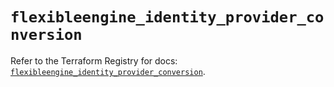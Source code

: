 # `flexibleengine_identity_provider_conversion`

Refer to the Terraform Registry for docs: [`flexibleengine_identity_provider_conversion`](https://registry.terraform.io/providers/flexibleenginecloud/flexibleengine/1.46.0/docs/resources/identity_provider_conversion).
